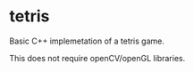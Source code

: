 # tetris

Basic C++ implemetation of a tetris game.

This does not require openCV/openGL libraries.

